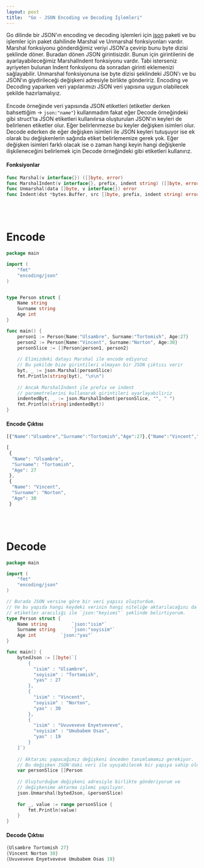 ```yaml
---
layout: post
title:  "Go - JSON Encoding ve Decoding İşlemleri"
---
```



Go dilinde bir JSON'ın encoding ve decoding işlemleri için [json](https://golang.org/pkg/encoding/json/) paketi ve bu işlemler için paket dahilinde Marshal ve Unmarshal fonksiyonları vardır. Marshal fonksiyonu gönderdiğimiz veriyi JSON'a çevirip bunu byte dizisi şeklinde döner. Buradan dönen JSON girintisizdir. Bunun için girintilerini de ayarlayabileceğimiz MarshalIndent fonksiyonu vardır. Tabi isterseniz ayriyeten bulunan Indent fonksiyonu da sonradan girinti eklemenizi sağlayabilir. Unmarshal fonksiyonuna ise byte dizisi şeklindeki JSON'ı ve bu JSON'ın giydirileceği değişkeni adresiyle birlikte göndeririz. Encoding ve Decoding yaparken veri yapılarımızı JSON veri yapısına uygun olabilecek şekilde hazırlamalıyız. 
<br><br>
Encode örneğinde veri yapısında JSON etiketleri (etiketler derken bahsettiğim -> `json:"name"`) kullanmadım fakat eğer Decode örneğindeki gibi struct'ta JSON etiketleri kullanılırsa oluşturulan JSON'ın keyleri de belirlenen etiketler olur. Eğer belirlenmezse bu keyler değişken isimleri olur. Decode ederken de eğer değişken isimleri ile JSON keyleri tutuşuyor ise ek olarak bu değişkenlerin sağında etiket belirlememize gerek yok. Eğer değişken isimleri farklı olacak ise o zaman hangi keyin hangi değişkenle ilişkileneceğini belirlemek için Decode örneğindeki gibi etiketleri kullanırız.

#### Fonksiyonlar
```go
func Marshal(v interface{}) ([]byte, error)
func MarshalIndent(v interface{}, prefix, indent string) ([]byte, error)
func Unmarshal(data []byte, v interface{}) error
func Indent(dst *bytes.Buffer, src []byte, prefix, indent string) error
```

<br><br>

# Encode

```go
package main

import (
	"fmt"
	"encoding/json"
)


type Person struct {
	Name string
	Surname string	
	Age int
}

func main() {
	person1 := Person{Name:"Ulsambre", Surname:"Tortomish", Age:27}
	person2 := Person{Name:"Vincent", Surname:"Norton", Age:30}
	personSlice := []Person{person1, person2}
	
	// Elimizdeki datayı Marshal ile encode ediyoruz
	// Bu şekilde bize girintileri olmayan bir JSON çıktısı verir
	byt, _ := json.Marshal(personSlice)
	fmt.Println(string(byt), "\n\n")
	
	// Ancak MarshalIndent ile prefix ve indent
	// parametrelerini kullanarak girintileri ayarlayabiliriz
	indentedByt, _ := json.MarshalIndent(personSlice, "", " ")
	fmt.Println(string(indentedByt))
}

```

#### Encode Çıktısı

```javascript
[{"Name":"Ulsambre","Surname":"Tortomish","Age":27},{"Name":"Vincent","Surname":"Norton","Age":30}] 

[
 {
  "Name": "Ulsambre",
  "Surname": "Tortomish",
  "Age": 27
 },
 {
  "Name": "Vincent",
  "Surname": "Norton",
  "Age": 30
 }
```

<br><br>

# Decode

```go
package main

import (
	"fmt"
	"encoding/json"
)

// Burada JSON versine göre bir veri yapısı oluşturdum.
// Ve bu yapıda hangi keydeki verinin hangi niteliğe aktarılacağını da
// etiketler aracılığı ile `json:"keyismi"` şeklinde belirtiyorum.
type Person struct {
	Name string 		`json:"isim"`
	Surname string		`json:"soyisim"`
	Age int			`json:"yas"`
}

func main() {
	bytedJson := []byte(`[
		{
		  "isim" : "Ulsambre",
		  "soyisim" : "Tortomish",
		  "yas" : 27
		},
		{
		  "isim" : "Vincent",
		  "soyisim" : "Norton",
		  "yas" : 30
		},
		{
		  "isim" : "Uvuveveve Enyetveveve",
		  "soyisim" : "Umubabem Osas",
		  "yas" : 19
		}
	]`)
	
	// Aktarımı yapacağımız değişkeni önceden tanımlamamız gerekiyor.
	// Bu değişken JSON'daki veri ile uyuşabilecek bir yapıya sahip olmalı
	var personSlice []Person
	
	// Oluşturduğum değişkeni adresiyle birlikte gönderiyorum ve
	// değişkenime aktarma işlemi yapılıyor.
	json.Unmarshal(bytedJson, &personSlice)
	
	for _, value := range personSlice {
		fmt.Println(value)
	}
}
```

#### Decode Çıktısı

```go
{Ulsambre Tortomish 27}
{Vincent Norton 30}
{Uvuveveve Enyetveveve Umubabem Osas 19}
```
